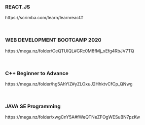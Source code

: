<!DOCTYPE html>
<html lang="en">
<head>
    <meta charset="UTF-8">
    <meta http-equiv="X-UA-Compatible" content="IE=edge">
    <meta name="viewport" content="width=device-width, initial-scale=1.0">
    <title>Premium Courses for FREE</title>
</head>
<body>
    

<h3>REACT.JS</h3>
<p>https://scrimba.com/learn/learnreact#</p>
<br>
<h3>WEB DEVELOPMENT BOOTCAMP 2020</h3>
<p>https://mega.nz/folder/CeQTUIQL#GRc0M8fMj_xEfg4RbJV7TQ</p>
<br>
<h3>C++ Beginner to Advance</h3>
<p>https://mega.nz/folder/hg5AhYIZ#yZLOxuJ2HhktvCfCp_QNwg</p>
<br>
<h3>JAVA SE Programming</h3>
<p>https://mega.nz/folder/xwgCnY5A#fWeQTNeZFOgWESuBN7pzKw</p>
    
</body>
</html>



